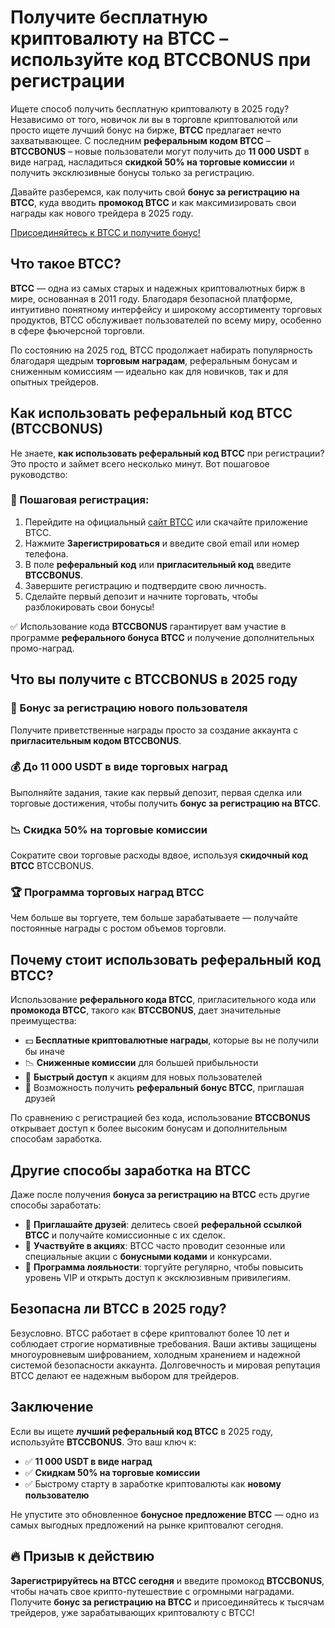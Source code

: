 <h1>Получите бесплатную криптовалюту на BTCC – используйте код BTCCBONUS при регистрации</h1>

<p>Ищете способ получить бесплатную криптовалюту в 2025 году? Независимо от того, новичок ли вы в торговле криптовалютой или просто ищете лучший бонус на бирже, <strong>BTCC</strong> предлагает нечто захватывающее. С последним <strong>реферальным кодом BTCC</strong> – <strong>BTCCBONUS</strong> – новые пользователи могут получить до <strong>11 000 USDT</strong> в виде наград, насладиться <strong>скидкой 50% на торговые комиссии</strong> и получить эксклюзивные бонусы только за регистрацию.</p>

<p>Давайте разберемся, как получить свой <strong>бонус за регистрацию на BTCC</strong>, куда вводить <strong>промокод BTCC</strong> и как максимизировать свои награды как нового трейдера в 2025 году.</p>
<a href="https://partner.btcc.com/us/c/BTCCBONUS/9303" target="_blank">Присоединяйтесь к BTCC и получите бонус!</a>

<h2>Что такое BTCC?</h2>
<p><strong>BTCC</strong> — одна из самых старых и надежных криптовалютных бирж в мире, основанная в 2011 году. Благодаря безопасной платформе, интуитивно понятному интерфейсу и широкому ассортименту торговых продуктов, BTCC обслуживает пользователей по всему миру, особенно в сфере фьючерсной торговли.</p>

<p>По состоянию на 2025 год, BTCC продолжает набирать популярность благодаря щедрым <strong>торговым наградам</strong>, реферальным бонусам и сниженным комиссиям — идеально как для новичков, так и для опытных трейдеров.</p>

<h2>Как использовать реферальный код BTCC (BTCCBONUS)</h2>
<p>Не знаете, <strong>как использовать реферальный код BTCC</strong> при регистрации? Это просто и займет всего несколько минут. Вот пошаговое руководство:</p>

<h3>🔹 Пошаговая регистрация:</h3>
<ol>
  <li>Перейдите на официальный <a href="https://www.btcc.com" target="_blank" rel="noopener noreferrer">сайт BTCC</a> или скачайте приложение BTCC.</li>
  <li>Нажмите <strong>Зарегистрироваться</strong> и введите свой email или номер телефона.</li>
  <li>В поле <strong>реферальный код</strong> или <strong>пригласительный код</strong> введите <strong>BTCCBONUS</strong>.</li>
  <li>Завершите регистрацию и подтвердите свою личность.</li>
  <li>Сделайте первый депозит и начните торговать, чтобы разблокировать свои бонусы!</li>
</ol>
<p>✅ Использование кода <strong>BTCCBONUS</strong> гарантирует вам участие в программе <strong>реферального бонуса BTCC</strong> и получение дополнительных промо-наград.</p>

<h2>Что вы получите с BTCCBONUS в 2025 году</h2>

<h3>🎁 Бонус за регистрацию нового пользователя</h3>
<p>Получите приветственные награды просто за создание аккаунта с <strong>пригласительным кодом BTCCBONUS</strong>.</p>

<h3>💰 До 11 000 USDT в виде торговых наград</h3>
<p>Выполняйте задания, такие как первый депозит, первая сделка или торговые достижения, чтобы получить <strong>бонус за регистрацию на BTCC</strong>.</p>

<h3>📉 Скидка 50% на торговые комиссии</h3>
<p>Сократите свои торговые расходы вдвое, используя <strong>скидочный код BTCC</strong> BTCCBONUS.</p>

<h3>🏆 Программа торговых наград BTCC</h3>
<p>Чем больше вы торгуете, тем больше зарабатываете — получайте постоянные награды с ростом объемов торговли.</p>

<h2>Почему стоит использовать реферальный код BTCC?</h2>
<p>Использование <strong>реферального кода BTCC</strong>, пригласительного кода или <strong>промокода BTCC</strong>, такого как <strong>BTCCBONUS</strong>, дает значительные преимущества:</p>
<ul>
  <li>💵 <strong>Бесплатные криптовалютные награды</strong>, которые вы не получили бы иначе</li>
  <li>📉 <strong>Сниженные комиссии</strong> для большей прибыльности</li>
  <li>🚀 <strong>Быстрый доступ</strong> к акциям для новых пользователей</li>
  <li>🎉 Возможность получить <strong>реферальный бонус BTCC</strong>, приглашая друзей</li>
</ul>
<p>По сравнению с регистрацией без кода, использование <strong>BTCCBONUS</strong> открывает доступ к более высоким бонусам и дополнительным способам заработка.</p>

<h2>Другие способы заработка на BTCC</h2>
<p>Даже после получения <strong>бонуса за регистрацию на BTCC</strong> есть другие способы заработать:</p>
<ul>
  <li>📢 <strong>Приглашайте друзей</strong>: делитесь своей <strong>реферальной ссылкой BTCC</strong> и получайте комиссионные с их сделок.</li>
  <li>🔁 <strong>Участвуйте в акциях</strong>: BTCC часто проводит сезонные или специальные акции с <strong>бонусными кодами</strong> и конкурсами.</li>
  <li>💼 <strong>Программа лояльности</strong>: торгуйте регулярно, чтобы повысить уровень VIP и открыть доступ к эксклюзивным привилегиям.</li>
</ul>

<h2>Безопасна ли BTCC в 2025 году?</h2>
<p>Безусловно. BTCC работает в сфере криптовалют более 10 лет и соблюдает строгие нормативные требования. Ваши активы защищены многоуровневым шифрованием, холодным хранением и надежной системой безопасности аккаунта. Долговечность и мировая репутация BTCC делают ее надежным выбором для трейдеров.</p>

<h2>Заключение</h2>
<p>Если вы ищете <strong>лучший реферальный код BTCC</strong> в 2025 году, используйте <strong>BTCCBONUS</strong>. Это ваш ключ к:</p>
<ul>
  <li>✅ <strong>11 000 USDT в виде наград</strong></li>
  <li>✅ <strong>Скидкам 50% на торговые комиссии</strong></li>
  <li>✅ Быстрому старту в заработке криптовалюты как <strong>новому пользователю</strong></li>
</ul>
<p>Не упустите это обновленное <strong>бонусное предложение BTCC</strong> — одно из самых выгодных предложений на рынке криптовалют сегодня.</p>

<h2>🔥 Призыв к действию</h2>
<p><strong>Зарегистрируйтесь на BTCC сегодня</strong> и введите промокод <strong>BTCCBONUS</strong>, чтобы начать свое крипто-путешествие с огромными наградами. Получите <strong>бонус за регистрацию на BTCC</strong> и присоединяйтесь к тысячам трейдеров, уже зарабатывающих криптовалюту с BTCC!</p>
